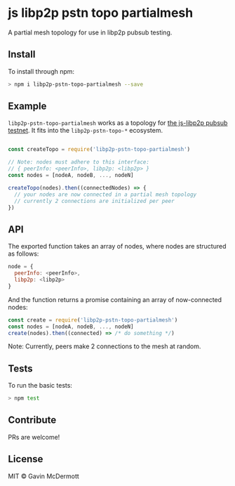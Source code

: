 # js libp2p pstn topo partialmesh

A partial mesh topology for use in libp2p pubsub testing.

## Install

To install through npm:

```sh
> npm i libp2p-pstn-topo-partialmesh --save
```

## Example

`libp2p-pstn-topo-partialmesh` works as a topology for [the js-libp2p pubsub testnet](https://github.com/gavinmcdermott/js-libp2p-pstn). It fits into the `libp2p-pstn-topo-*` ecosystem.


```javascript

const createTopo = require('libp2p-pstn-topo-partialmesh')

// Note: nodes must adhere to this interface:
// { peerInfo: <peerInfo>, libp2p: <libp2p> }
const nodes = [nodeA, nodeB, ..., nodeN]

createTopo(nodes).then((connectedNodes) => {
  // your nodes are now connected in a partial mesh topology
  // currently 2 connections are initialized per peer
})

```


## API

The exported function takes an array of nodes, where nodes are structured as follows: 

```javascript
node = {
  peerInfo: <peerInfo>, 
  libp2p: <libp2p>
}
```

And the function returns a promise containing an array of now-connected nodes:

```javascript
const create = require('libp2p-pstn-topo-partialmesh')
const nodes = [nodeA, nodeB, ..., nodeN]
create(nodes).then((connected) => /* do something */)
```

Note: Currently, peers make 2 connections to the mesh at random.

## Tests

To run the basic tests:

```sh
> npm test
```

## Contribute

PRs are welcome!

## License

MIT © Gavin McDermott